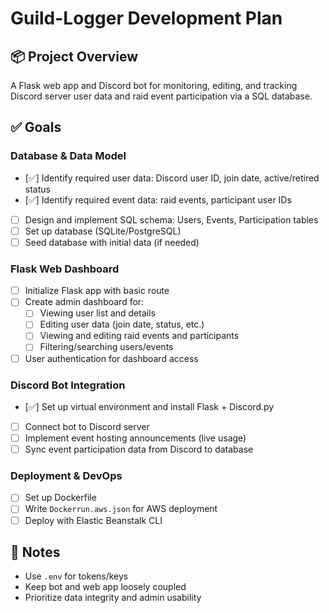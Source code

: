 # Guild-Logger Development Plan

## 📦 Project Overview
A Flask web app and Discord bot for monitoring, editing, and tracking Discord server user data and raid event participation via a SQL database.

## ✅ Goals

### Database & Data Model
- [✅] Identify required user data: Discord user ID, join date, active/retired status
- [✅] Identify required event data: raid events, participant user IDs
- [ ] Design and implement SQL schema: Users, Events, Participation tables
- [ ] Set up database (SQLite/PostgreSQL)
- [ ] Seed database with initial data (if needed)

### Flask Web Dashboard
- [ ] Initialize Flask app with basic route
- [ ] Create admin dashboard for:
  - [ ] Viewing user list and details
  - [ ] Editing user data (join date, status, etc.)
  - [ ] Viewing and editing raid events and participants
  - [ ] Filtering/searching users/events
- [ ] User authentication for dashboard access

### Discord Bot Integration
- [✅] Set up virtual environment and install Flask + Discord.py
- [ ] Connect bot to Discord server
- [ ] Implement event hosting announcements (live usage)
- [ ] Sync event participation data from Discord to database

### Deployment & DevOps
- [ ] Set up Dockerfile
- [ ] Write `Dockerrun.aws.json` for AWS deployment
- [ ] Deploy with Elastic Beanstalk CLI

## 📌 Notes
- Use `.env` for tokens/keys
- Keep bot and web app loosely coupled
- Prioritize data integrity and admin usability
